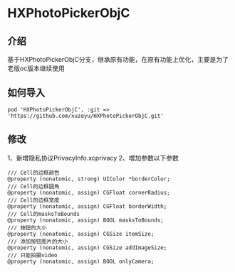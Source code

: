 
# HXPhotoPickerObjC

## 介绍
基于HXPhotoPickerObjC分支，继承原有功能，在原有功能上优化，主要是为了老版oc版本继续使用

## 如何导入
```
pod 'HXPhotoPickerObjC', :git => 'https://github.com/xuzeyu/HXPhotoPickerObjC.git'
```

## 修改
1、新增隐私协议PrivacyInfo.xcprivacy
2、增加参数以下参数
```objc
/// Cell的边框颜色
@property (nonatomic, strong) UIColor *borderColor;
/// Cell的边框圆角
@property (nonatomic, assign) CGFloat cornerRadius;
/// Cell的边框宽度
@property (nonatomic, assign) CGFloat borderWidth;
/// Cell的masksToBounds
@property (nonatomic, assign) BOOL masksToBounds;
/// 按钮的大小
@property (nonatomic, assign) CGSize itemSize;
/// 添加按钮图片的大小
@property (nonatomic, assign) CGSize addImageSize;
/// 只能拍摄video
@property (nonatomic, assign) BOOL onlyCamera;
```
